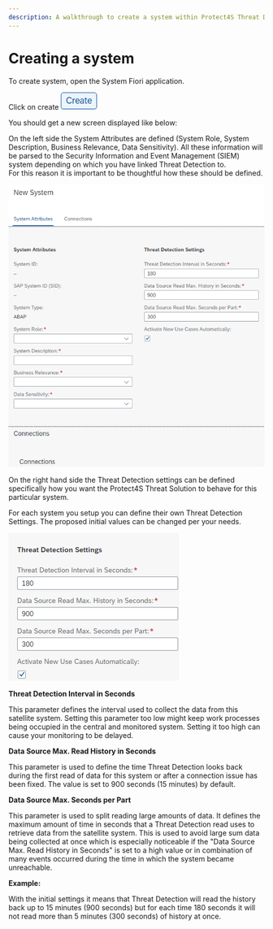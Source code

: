 ```yaml
---
description: A walkthrough to create a system within Protect4S Threat Detection
---
```


# Creating a system

To create system, open the System Fiori application.

Click on create ![](<../../../../.gitbook/assets/image (71).png>)

You should get a new screen displayed like below:

On the left side the System Attributes are defined (System Role, System Description, Business Relevance, Data Sensitivity). All these information will be parsed to the Security Information and Event Management (SIEM) system depending on which you have linked Threat Detection to.\
For this reason it is important to be thoughtful how these should be defined.

![Configuring a new system](<../../../../.gitbook/assets/image (61).png>)

On the right hand side the Threat Detection settings can be defined specifically how you want the Protect4S Threat Solution to behave for this particular system.

For each system you setup you can define their own Threat Detection Settings. The proposed initial values can be changed per your needs.

![Threat Detection Settings](<../../../../.gitbook/assets/image (42).png>)

**Threat Detection Interval in Seconds**

This parameter defines the interval used to collect the data from this satellite system. Setting this parameter too low might keep work processes being occupied in the central and monitored system. Setting it too high can cause your monitoring to be delayed.

**Data Source Max. Read History in Seconds**

This parameter is used to define the time Threat Detection looks back during the first read of data for this system or after a connection issue has been fixed. The value is set to 900 seconds (15 minutes) by default.

**Data Source Max. Seconds per Part**

This parameter is used to split reading large amounts of data. It defines the maximum amount of time in seconds that a Threat Detection read uses to retrieve data from the satellite system. This is used to avoid large sum data being collected at once which is especially noticeable if the "Data Source Max. Read History in Seconds" is set to a high value or in combination of many events occurred during the time in which the system became unreachable.



**Example:**

With the initial settings it means that Threat Detection will read the history back up to 15 minutes (900 seconds) but for each time 180 seconds it will not read more than 5 minutes (300 seconds) of history at once.
